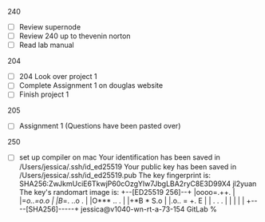 240
- [ ] Review supernode
- [ ] Review 240 up to thevenin norton 
- [ ] Read lab manual

204
- [ ] 204 Look over project 1 
- [ ] Complete Assignment 1 on douglas website
- [ ] Finish project 1

205 
- [ ] Assignment 1 (Questions have been pasted over)

250
- [ ] set up compiler on mac
Your identification has been saved in /Users/jessica/.ssh/id_ed25519
Your public key has been saved in /Users/jessica/.ssh/id_ed25519.pub
The key fingerprint is:
SHA256:ZwJkmUciE6TkwjP60cOzgYlw7JbgLBA2ryC8E3D99X4 jl2yuan
The key's randomart image is:
+--[ED25519 256]--+
|oooo=.++.        |
|=*o..=o.o        |
|B*=. ..o .       |
|O***  ..  .      |
|+*B *   S.o      |
|.o.. =   +. E    |
|  . .      .     |
|                 |
|                 |
+----[SHA256]-----+
jessica@v1040-wn-rt-a-73-154 GitLab % 



